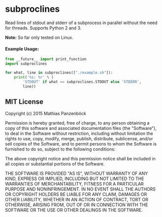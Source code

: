 subproclines
============

Read lines of stdout and stderr of a subprocess in parallel without the need for
threads. Supports Python 2 and 3.

**Note:** So far only tested on Linux.

#### Example Usage:

```python
from __future__ import print_function
import subproclines

for what, line in subproclines(["./example.sh"]):
	print('%s: %r' % (
		'STDOUT' if what == subproclines.STDOUT else 'STDERR',
		line))
```

MIT License
-----------

Copyright (c) 2015 Mathias Panzenböck

Permission is hereby granted, free of charge, to any person obtaining a copy
of this software and associated documentation files (the "Software"), to deal
in the Software without restriction, including without limitation the rights
to use, copy, modify, merge, publish, distribute, sublicense, and/or sell
copies of the Software, and to permit persons to whom the Software is
furnished to do so, subject to the following conditions:

The above copyright notice and this permission notice shall be included in
all copies or substantial portions of the Software.

THE SOFTWARE IS PROVIDED "AS IS", WITHOUT WARRANTY OF ANY KIND, EXPRESS OR
IMPLIED, INCLUDING BUT NOT LIMITED TO THE WARRANTIES OF MERCHANTABILITY,
FITNESS FOR A PARTICULAR PURPOSE AND NONINFRINGEMENT. IN NO EVENT SHALL THE
AUTHORS OR COPYRIGHT HOLDERS BE LIABLE FOR ANY CLAIM, DAMAGES OR OTHER
LIABILITY, WHETHER IN AN ACTION OF CONTRACT, TORT OR OTHERWISE, ARISING FROM,
OUT OF OR IN CONNECTION WITH THE SOFTWARE OR THE USE OR OTHER DEALINGS IN
THE SOFTWARE.
